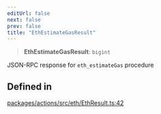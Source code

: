 ```yaml
---
editUrl: false
next: false
prev: false
title: "EthEstimateGasResult"
---
```


> **EthEstimateGasResult**: `bigint`

JSON-RPC response for `eth_estimateGas` procedure

## Defined in

[packages/actions/src/eth/EthResult.ts:42](https://github.com/qbzzt/tevm-monorepo/blob/main/packages/actions/src/eth/EthResult.ts#L42)
